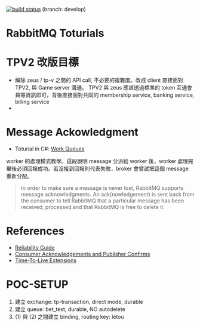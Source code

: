 [![build status](https://gitlab.66.net/msa/VWParty.Infra.Messaging/badges/develop/build.svg)](https://gitlab.66.net/msa/VWParty.Infra.Messaging/commits/develop) (branch: develop)

# RabbitMQ Toturials



# TPV2 改版目標

* 解除 zeus / tp-v 之間的 API call, 不必要的複雜度。改成 client 直接面對 TPV2, 與 Game server 溝通。 TPV2 與 zeus 應該透過標準的 token 互通會員等資訊即可，背後直接面對共同的 membership service, banking service, billing service
* 



# Message Ackowledgment
* Toturial in C#: [Work Queues](https://www.rabbitmq.com/tutorials/tutorial-two-dotnet.html)

worker 的處理模式教學。這段說明 message 分派給 worker 後，worker 處理完畢後必須回報成功。若沒接到回報則代表失敗，broker 會嘗試把這個 message 重新分配。


> In order to make sure a message is never lost, RabbitMQ supports message acknowledgments. An ack(nowledgement) is sent back from the consumer to tell RabbitMQ that a particular message has been received, processed and that RabbitMQ is free to delete it.
> 


# References

* [Reliability Guide](https://www.rabbitmq.com/reliability.html)
* [Consumer Acknowledgements and Publisher Confirms](https://www.rabbitmq.com/confirms.html)
* [Time-To-Live Extensions](https://www.rabbitmq.com/ttl.html)




# POC-SETUP

1. 建立 exchange: tp-transaction, direct mode, durable
2. 建立 queue: bet_test, durable, NO autodelete
3. (1) 與 (2) 之間建立 binding, routing key: letou

